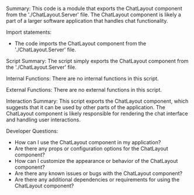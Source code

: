 Summary:
This code is a module that exports the ChatLayout component from the './ChatLayout.Server' file. The ChatLayout component is likely a part of a larger software application that handles chat functionality.

Import statements:
- The code imports the ChatLayout component from the './ChatLayout.Server' file.

Script Summary:
The script simply exports the ChatLayout component from the './ChatLayout.Server' file.

Internal Functions:
There are no internal functions in this script.

External Functions:
There are no external functions in this script.

Interaction Summary:
This script exports the ChatLayout component, which suggests that it can be used by other parts of the application. The ChatLayout component is likely responsible for rendering the chat interface and handling user interactions.

Developer Questions:
- How can I use the ChatLayout component in my application?
- Are there any props or configuration options for the ChatLayout component?
- How can I customize the appearance or behavior of the ChatLayout component?
- Are there any known issues or bugs with the ChatLayout component?
- Are there any additional dependencies or requirements for using the ChatLayout component?